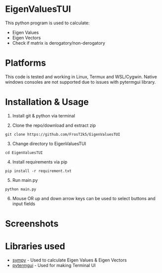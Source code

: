 # EigenValuesTUI
This python program is used to calculate:
- Eigen Values
- Eigen Vectors
- Check if matrix is derogatory/non-derogatory

# Platforms 
This code is tested and working in Linux, Termux and WSL/Cygwin. Native windows consoles are not supported due to issues with pytermgui library. 

# Installation & Usage
1. Install git & python via terminal
   
2. Clone the repo/download and extract zip
```
git clone https://github.com/FrosT2k5/EigenValuesTUI
```

3. Change directory to EigenValuesTUI
```
cd EigenValuesTUI
```

4. Install requirements via pip
```
pip install -r requirement.txt
```

5. Run main.py
```
python main.py
```

6. Mouse OR up and down arrow keys can be used to select buttons and input fields

# Screenshots


# Libraries used 
- [sympy](https://sympy.org) - Used to calculate Eigen Values & Eigen Vectors
- [pytermgui](https://github.com/bczsalba/pytermgui) - Used for making Terminal UI

